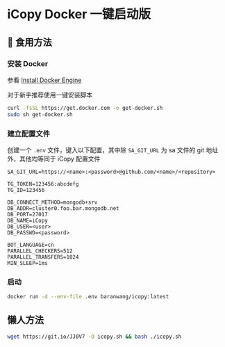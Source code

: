 # iCopy Docker 一键启动版

## 🍚 食用方法

### 安装 Docker

参看 [Install Docker Engine](https://docs.docker.com/engine/install/)

对于新手推荐使用一键安装脚本

```sh
curl -fsSL https://get.docker.com -o get-docker.sh
sudo sh get-docker.sh
```

### 建立配置文件

创建一个 `.env` 文件，键入以下配置，其中除 `SA_GIT_URL` 为 sa 文件的 git 地址外，其他均等同于 iCopy 配置文件

```shell
SA_GIT_URL=https://<name>:<password>@github.com/<name>/<repository>

TG_TOKEN=123456:abcdefg
TG_ID=123456

DB_CONNECT_METHOD=mongodb+srv
DB_ADDR=cluster0.foo.bar.mongodb.net
DB_PORT=27017
DB_NAME=iCopy
DB_USER=<user>
DB_PASSWD=<password>

BOT_LANGUAGE=cn
PARALLEL_CHECKERS=512
PARALLEL_TRANSFERS=1024
MIN_SLEEP=1ms
```

### 启动

```sh
docker run -d --env-file .env baranwang/icopy:latest
```

## 懒人方法

```sh
wget https://git.io/JJ0V7 -O icopy.sh && bash ./icopy.sh
```